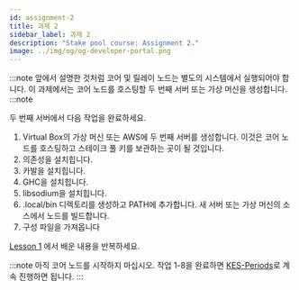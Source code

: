 ```yaml
---
id: assignment-2
title: 과제 2
sidebar_label: 과제 2
description: "Stake pool course: Assignment 2."
image: ../img/og/og-developer-portal.png
---
```


:::note
앞에서 설명한 것처럼 코어 및 릴레이 노드는 별도의 시스템에서 실행되어야 합니다. 이 과제에서는 코어 노드를 호스팅할 두 번째 서버 또는 가상 머신을 생성합니다.
:::note

두 번째 서버에서 다음 작업을 완료하세요.

1. Virtual Box의 가상 머신 또는 AWS에 두 번째 서버를 생성합니다. 이것은 코어 노드를 호스팅하고 스테이크 풀 키를 보관하는 곳이 될 것입니다.
2. 의존성을 설치힙니다.
3. 카발을 설치힙니다.
4. GHC을 설치힙니다.
5. libsodium을 설치힙니다.
6. .local/bin 디렉토리를 생성하고 PATH에 추가합니다.
새 서버 또는 가상 머신의 소스에서 노드를 빌드합니다.
8. 구성 파일을 가져옵니다

[Lesson 1](../lesson-1#install-cardano-node)
에서 배운 내용을 반복하세요.

:::note
아직 코어 노드를 시작하지 마십시오. 작업 1-8을 완료하면 [KES-Periods](../assignments/kes_period)로 계속 진행하면 됩니다.
:::
